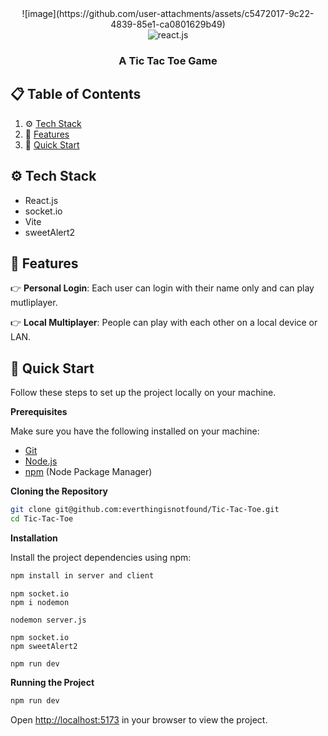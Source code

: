 <div align="center">
  ![image](https://github.com/user-attachments/assets/c5472017-9c22-4839-85e1-ca0801629b49)

  <div>
    <img src="https://img.shields.io/badge/-React_JS-black?style=for-the-badge&logoColor=white&logo=react&color=61DAFB" alt="react.js" />
  </div>

  <h3 align="center">A Tic Tac Toe Game</h3>
</div>

## 📋 <a name="table">Table of Contents</a>

1. ⚙️ [Tech Stack](#tech-stack)
3. 🔋 [Features](#features)
4. 🤸 [Quick Start](#quick-start)

## <a name="tech-stack">⚙️ Tech Stack</a>

- React.js
- socket.io
- Vite
- sweetAlert2

## <a name="features">🔋 Features</a>

👉 **Personal Login**: Each user can login with their name only and can play mutliplayer.

👉 **Local Multiplayer**: People can play with each other on a local device or LAN.


## <a name="quick-start">🤸 Quick Start</a>

Follow these steps to set up the project locally on your machine.

**Prerequisites**

Make sure you have the following installed on your machine:

- [Git](https://git-scm.com/)
- [Node.js](https://nodejs.org/en)
- [npm](https://www.npmjs.com/) (Node Package Manager)

**Cloning the Repository**

```bash
git clone git@github.com:everthingisnotfound/Tic-Tac-Toe.git
cd Tic-Tac-Toe
```

**Installation**

Install the project dependencies using npm:

```bash
npm install in server and client
```

```server side
npm socket.io
npm i nodemon

nodemon server.js
```

```client side
npm socket.io
npm sweetAlert2

npm run dev
```

**Running the Project**

```bash
npm run dev
```

Open [http://localhost:5173](http://localhost:5173) in your browser to view the project.

